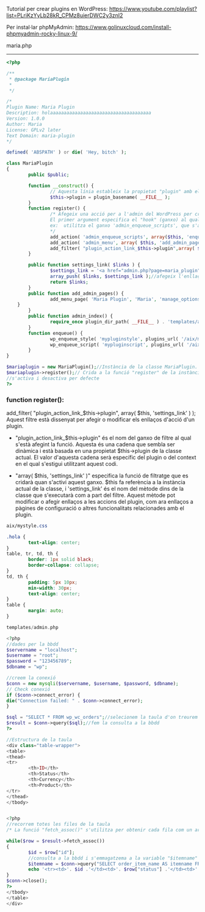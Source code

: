 
Tutorial per crear plugins en WordPress: 
https://www.youtube.com/playlist?list=PLriKzYyLb28kR_CPMz8uierDWC2y3znI2

Per instal·lar phpMyAdmin: 
https://www.golinuxcloud.com/install-phpmyadmin-rocky-linux-9/


maria.php
*********

```php
<?php

/**
 * @package MariaPlugin
 *
 */

/*
Plugin Name: Maria Plugin
Description: holaaaaaaaaaaaaaaaaaaaaaaaaaaaaaaaaaaaaa
Version: 1.0.0
Author: Maria
License: GPLv2 later
Text Domain: maria-plugin
*/

defined( 'ABSPATH' ) or die( 'Hey, bitch' );

class MariaPlugin
{
        public $public;

        function __construct() {
                // Aquesta línia estableix la propietat "plugin" amb el nom base del plugin (és una funció de WordPress) que correspon a aquest arxiu.
                $this->plugin = plugin_basename( __FILE__ );
        }
        function register() {
                /* Afegeix una acció per a l'admin del WordPress per cridar la funció enqueue i add_admin_pages.
                El primer argument especifica el "hook" (ganxo) al qual vols associar la funció que s'ha de cridar quan es produeix aquest ganxo.
                ex:  utilitza el ganxo 'admin_enqueue_scripts', que s'activa quan s'està carregant la part d'administració (admin) de WordPress. Quan aquest ganxo es                         dispara, la funció $this->enqueue s'executarà.
                */
                add_action( 'admin_enqueue_scripts', array($this, 'enqueue') );
                add_action( 'admin_menu', array( $this, 'add_admin_pages' ) );
                add_filter( "plugin_action_link_$this->plugin",array( $this, 'settings_link') );//afegeix un filtre per a les accions del plugin per cridar la funció                         "settings_link" d'aquesta classe.
        }

        public function settings_link( $links ) {
                $settings_link = '<a href="admin.php?page=maria_plugin">Settings</a>';//defineix un enllaç d'ajustos per al plugin.
                array_push( $links, $settings_link );//afegeix l'enllaç als enllaços existents
                return $links;
        }
        public function add_admin_pages() {
                add_menu_page( 'Maria Plugin', 'Maria', 'manage_options', 'maria_plugin', array( $this, 'admin_index' ), 'dashicons-stordashicons-store', 110 );//Afegeix una pàgina d'administració al menú de WordPress.
    }
        }
        public function admin_index() {
                require_once plugin_dir_path( __FILE__ ) . 'templates/admin.php';//inclou el fitxer d'administració.
        }
        function enqueue() {
                wp_enqueue_style( 'mypluginstyle', plugins_url( '/aix/mystyle.css', __FILE__ ) );
                wp_enqueue_script( 'mypluginscript', plugins_url( '/aix/myscript.js', __FILE__ ) );
        }
}

$mariaplugin = new MariaPlugin();//Instància de la classe MariaPlugin.
$mariaplugin->register();// Crida a la funció "register" de la instància per configurar el plugin.
//s'activa i desactiva per defecte
?>
```


### function register():
add_filter( "plugin_action_link_$this->plugin", array( $this, 'settings_link' ) );
Aquest filtre està dissenyat per afegir o modificar els enllaços d'acció d'un plugin.
- "plugin_action_link_$this->plugin" és el nom del ganxo de filtre al qual s'està afegint la funció. Aquesta és una cadena que sembla ser dinàmica i està basada en una propietat $this->plugin de la classe actual. El valor d'aquesta cadena serà específic del plugin o del context en el qual s'estigui utilitzant aquest codi.

- "array( $this, 'settings_link' )" especifica la funció de filtratge que es cridarà quan s'activi aquest ganxo. $this fa referència a la instància actual de la classe, i 'settings_link' és el nom del mètode dins de la classe que s'executarà com a part del filtre. Aquest mètode pot modificar o afegir enllaços a les accions del plugin, com ara enllaços a pàgines de configuració o altres funcionalitats relacionades amb el plugin.


```css
aix/mystyle.css

.hola {
        text-align: center;
}
table, tr, td, th {
        border: 1px solid black;
        border-collapse: collapse;
}
td, th {
        padding: 5px 10px;
        min-width: 30px;
        text-align: center;
}
table {
        margin: auto;
}
```

```php
templates/admin.php

<?php
//dades per la bbdd
$servername = "localhost";
$username = "root";
$password = "123456789";
$dbname = "wp";

//creem la conexió
$conn = new mysqli($servername, $username, $password, $dbname);
// Check conexió
if ($conn->connect_error) {
die("Connection failed: " . $conn->connect_error);
}

$sql = "SELECT * FROM wp_wc_orders";//selecionem la taula d'on treurem algunes dades
$result = $conn->query($sql);//fem la consulta a la bbdd
?>

//Estructura de la taula 
<div class="table-wrapper">
<table>
<thead>
<tr>
        <th>ID</th>
        <th>Status</th>
        <th>Currency</th>
        <th>Product</th>
</tr>
</thead>
</tbody>


<?php
//recorrem totes les files de la taula
/* La funció "fetch_assoc()" s'utilitza per obtenir cada fila com un array associatiu, on els noms de les columnes són les claus de l'array.*/

while($row = $result->fetch_assoc())
{
        $id = $row["id"];
        //consulta a la bbdd i s'emmagatzema a la variable "$itemname" 
        $itemname = $conn->query("SELECT order_item_name AS itemname FROM wp_woocommerce_order_items WHERE order_id = $id")->fetch_assoc()["itemname"];
        echo '<tr><td>'. $id .'</td><td>'. $row["status"] .'</td><td>'. $row["currency"] ."</td><td>$itemname</td></tr>";
}
$conn->close();
?>
</tbody>
</table>
</div>
```
